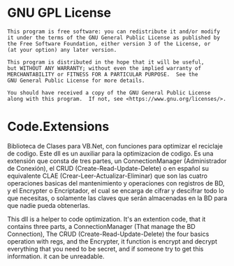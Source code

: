 # GNU GPL License    
    This program is free software: you can redistribute it and/or modify
    it under the terms of the GNU General Public License as published by
    the Free Software Foundation, either version 3 of the License, or
    (at your option) any later version.

    This program is distributed in the hope that it will be useful,
    but WITHOUT ANY WARRANTY; without even the implied warranty of
    MERCHANTABILITY or FITNESS FOR A PARTICULAR PURPOSE.  See the
    GNU General Public License for more details.

    You should have received a copy of the GNU General Public License
    along with this program.  If not, see <https://www.gnu.org/licenses/>.

# Code.Extensions
Biblioteca de Clases para VB.Net, con funciones para optimizar el reciclaje de codigo.
Este dll es un auxiliar para la optimizacion de codigo.
Es una extensión que consta de tres partes, un ConnectionManager (Administrador de Conexión), 
el CRUD (Create-Read-Update-Delete) o en español su equivalente CLAE (Crear-Leer-Actualizar-Eliminar) que son las cuatro operaciones basicas
del mantenimiento y operaciones con registros de BD, y el Encrypter o Encriptador, 
el cual se encarga de cifrar y descifrar todo lo que necesitas, o solamente las claves que serán almacenadas en la BD para que nadie 
pueda obtenerlas.

This dll is a helper to code optimization. It's an extention code, that it contains three parts, a ConnectionManager 
(That manage the BD Connection), The CRUD (Create-Read-Update-Delete) the four basics operation with regs, and the Encrypter, 
it function is encrypt and decrypt everything that you need to be secret, and if someone try to get this information. it can be unreadable.
